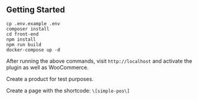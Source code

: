 ## Getting Started

```
cp .env.example .env
composer install
cd front-end
npm install
npm run build
docker-compose up -d
```

After running the above commands, visit `http://localhost` and activate the plugin as well as WooCommerce.

Create a product for test purposes.

Create a page with the shortcode: `\[simple-pos\]`